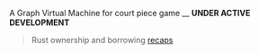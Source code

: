 

A Graph Virtual Machine for court piece game __ **UNDER ACTIVE DEVELOPMENT**

> Rust ownership and borrowing [recaps](https://github.com/wildonion/courtokm/wiki/Ownership-and-Borrowing-Rules)

